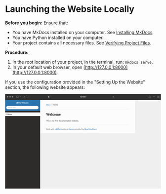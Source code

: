 # Launching the Website Locally

**Before you begin:** Ensure that:

* You have MkDocs installed on your computer. See [Installing MkDocs](install_mkd.md).
* You have Python installed on your computer.
* Your project contains all necessary files. See [Verifying Project Files](project_files.md).

**Procedure:**

1. In the root location of your project, in the terminal, run: `mkdocs serve`.
2. In your default web browser, open [http://127.0.0.1:8000](http://127.0.0.1:8000).

If you use the configuration provided in the "Setting Up the Website" section, the following website appears:

![My First Website](img/rtd-mk-1.png "My First Website")

